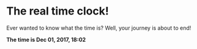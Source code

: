 # The real time clock!

Ever wanted to know what the time is? Well, your journey is about to end!

**The time is Dec 01, 2017, 18:02**
